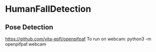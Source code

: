 # HumanFallDetection

## Pose Detection
https://github.com/vita-epfl/openpifpaf
To run on webcam: python3 -m openpifpaf.webcam
